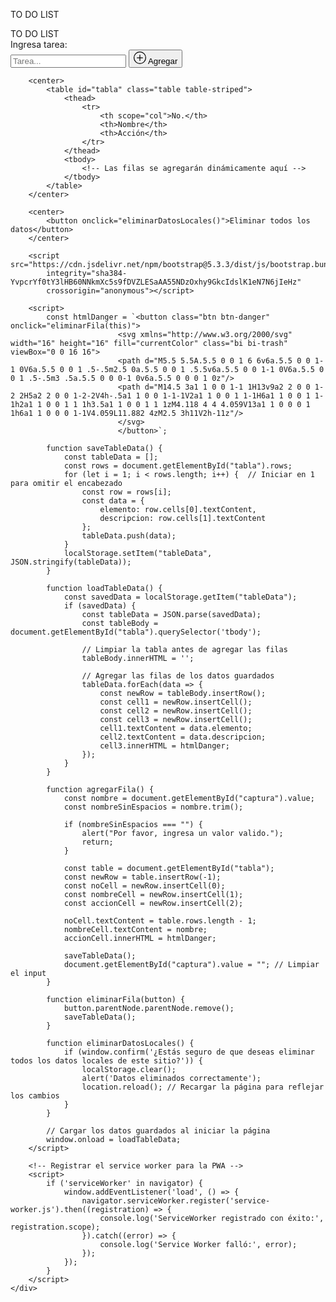 TO DO LIST
<!DOCTYPE html>
<html lang="es">

<head>
    <meta name="viewport" content="width=device-width, initial-scale=1.0">
    <title>TO DO LIST</title>
    <!-- Manifest para la PWA -->
    <link rel="manifest" href="/manifest.json">
    <meta name="theme-color" content="#4CAF50">
    <link href="https://cdn.jsdelivr.net/npm/bootstrap@5.3.3/dist/css/bootstrap.min.css" rel="stylesheet"
        integrity="sha384-QWTKZyjpPEjISv5WaRU9OFeRpok6YctnYmDr5pNlyT2bRjXh0JMhjY6hW+ALEwIH" crossorigin="anonymous">
</head>

<body>
        <div class="container text-center">
            <div class="row">
                <div class="col">
                    TO DO LIST
                </div>
                <div class="col">
                    <label for="captura" class="form-label me-2">Ingresa tarea:</label>
                    <div class="d-flex align-items-center my-2">
                        <input type="text" class="form-control mx-2" id="captura" placeholder="Tarea...">
                        <button type="button" class="btn btn-success d-flex" onclick="agregarFila()">
                            <svg xmlns="http://www.w3.org/2000/svg" width="20" height="20" fill="currentColor"
                                class="bi bi-plus-circle my-1" viewBox="0 0 16 16">
                                <path d="M8 15A7 7 0 1 1 8 1a7 7 0 0 1 0 14m0 1A8 8 0 1 0 8 0a8 8 0 0 0 0 16" />
                                <path d="M8 4a.5.5 0 0 1 .5.5v3h3a.5.5 0 0 1 0 1h-3v3a.5.5 0 0 1-1 0v-3h-3a.5.5 0 0 1 0-1h3v-3A.5.5 0 0 1 8 4" />
                            </svg>
                            <span class="mx-2">Agregar</span>
                        </button>
                    </div>
                </div>
            </div>
        </div>

        <center>
            <table id="tabla" class="table table-striped">
                <thead>
                    <tr>
                        <th scope="col">No.</th>
                        <th>Nombre</th>
                        <th>Acción</th>
                    </tr>
                </thead>
                <tbody>
                    <!-- Las filas se agregarán dinámicamente aquí -->
                </tbody>
            </table>
        </center>

        <center>
            <button onclick="eliminarDatosLocales()">Eliminar todos los datos</button>
        </center>

        <script src="https://cdn.jsdelivr.net/npm/bootstrap@5.3.3/dist/js/bootstrap.bundle.min.js"
            integrity="sha384-YvpcrYf0tY3lHB60NNkmXc5s9fDVZLESaAA55NDzOxhy9GkcIdslK1eN7N6jIeHz"
            crossorigin="anonymous"></script>

        <script>
            const htmlDanger = `<button class="btn btn-danger" onclick="eliminarFila(this)">
                            <svg xmlns="http://www.w3.org/2000/svg" width="16" height="16" fill="currentColor" class="bi bi-trash" viewBox="0 0 16 16">
                            <path d="M5.5 5.5A.5.5 0 0 1 6 6v6a.5.5 0 0 1-1 0V6a.5.5 0 0 1 .5-.5m2.5 0a.5.5 0 0 1 .5.5v6a.5.5 0 0 1-1 0V6a.5.5 0 0 1 .5-.5m3 .5a.5.5 0 0 0-1 0v6a.5.5 0 0 0 1 0z"/>
                            <path d="M14.5 3a1 1 0 0 1-1 1H13v9a2 2 0 0 1-2 2H5a2 2 0 0 1-2-2V4h-.5a1 1 0 0 1-1-1V2a1 1 0 0 1 1-1H6a1 1 0 0 1 1-1h2a1 1 0 0 1 1 1h3.5a1 1 0 0 1 1 1zM4.118 4 4 4.059V13a1 1 0 0 0 1 1h6a1 1 0 0 0 1-1V4.059L11.882 4zM2.5 3h11V2h-11z"/>
                            </svg>
                            </button>`;

            function saveTableData() {
                const tableData = [];
                const rows = document.getElementById("tabla").rows;
                for (let i = 1; i < rows.length; i++) {  // Iniciar en 1 para omitir el encabezado
                    const row = rows[i];
                    const data = {
                        elemento: row.cells[0].textContent,
                        descripcion: row.cells[1].textContent
                    };
                    tableData.push(data);
                }
                localStorage.setItem("tableData", JSON.stringify(tableData));
            }

            function loadTableData() {
                const savedData = localStorage.getItem("tableData");
                if (savedData) {
                    const tableData = JSON.parse(savedData);
                    const tableBody = document.getElementById("tabla").querySelector('tbody');

                    // Limpiar la tabla antes de agregar las filas
                    tableBody.innerHTML = '';

                    // Agregar las filas de los datos guardados
                    tableData.forEach(data => {
                        const newRow = tableBody.insertRow();
                        const cell1 = newRow.insertCell();
                        const cell2 = newRow.insertCell();
                        const cell3 = newRow.insertCell();
                        cell1.textContent = data.elemento;
                        cell2.textContent = data.descripcion;
                        cell3.innerHTML = htmlDanger;
                    });
                }
            }

            function agregarFila() {
                const nombre = document.getElementById("captura").value;
                const nombreSinEspacios = nombre.trim();

                if (nombreSinEspacios === "") {
                    alert("Por favor, ingresa un valor valido.");
                    return;
                }

                const table = document.getElementById("tabla");
                const newRow = table.insertRow(-1);
                const noCell = newRow.insertCell(0);
                const nombreCell = newRow.insertCell(1);
                const accionCell = newRow.insertCell(2);

                noCell.textContent = table.rows.length - 1;
                nombreCell.textContent = nombre;
                accionCell.innerHTML = htmlDanger;

                saveTableData();
                document.getElementById("captura").value = ""; // Limpiar el input
            }

            function eliminarFila(button) {
                button.parentNode.parentNode.remove();
                saveTableData();
            }

            function eliminarDatosLocales() {
                if (window.confirm('¿Estás seguro de que deseas eliminar todos los datos locales de este sitio?')) {
                    localStorage.clear();
                    alert('Datos eliminados correctamente');
                    location.reload(); // Recargar la página para reflejar los cambios
                }
            }

            // Cargar los datos guardados al iniciar la página
            window.onload = loadTableData;
        </script>

        <!-- Registrar el service worker para la PWA -->
        <script>
            if ('serviceWorker' in navigator) {
                window.addEventListener('load', () => {
                    navigator.serviceWorker.register('service-worker.js').then((registration) => {
                        console.log('ServiceWorker registrado con éxito:', registration.scope);
                    }).catch((error) => {
                        console.log('Service Worker falló:', error);
                    });
                });
            }
        </script>
    </div>
</body>

</html>
